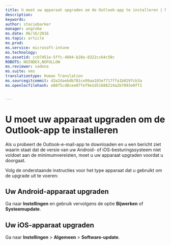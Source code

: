 ```yaml
---
title: U moet uw apparaat upgraden om de Outlook-app te installeren | Microsoft Intune
description: 
keywords: 
author: staciebarker
manager: angrobe
ms.date: 06/16/2016
ms.topic: article
ms.prod: 
ms.service: microsoft-intune
ms.technology: 
ms.assetid: ccb7451e-5ffc-4604-b28e-8322cc64c58c
ROBOTS: NOINDEX,NOFOLLOW
ms.reviewer: vadona
ms.suite: ems
translationtype: Human Translation
ms.sourcegitcommit: d3a2daebdb781ce99aa103e7717ffa1b0297cb3a
ms.openlocfilehash: e88f5cd8cee07fef9e1d51688219a2b7093e0ff1


---
```


# U moet uw apparaat upgraden om de Outlook-app te installeren

Als u probeert de Outlook-e-mail-app te downloaden en u een bericht ziet waarin staat dat de versie van uw Android- of iOS-besturingssysteem niet voldoet aan de minimumvereisten, moet u uw apparaat upgraden voordat u doorgaat.

Volg de onderstaande instructies voor het type apparaat dat u gebruikt om de upgrade uit te voeren:

## Uw Android-apparaat upgraden
Ga naar **Instellingen** en gebruik vervolgens de optie **Bijwerken** of **Systeemupdate**.

## Uw iOS-apparaat upgraden
Ga naar **Instellingen** &gt; **Algemeen** &gt; **Software-update**.



<!--HONumber=Aug16_HO4-->


